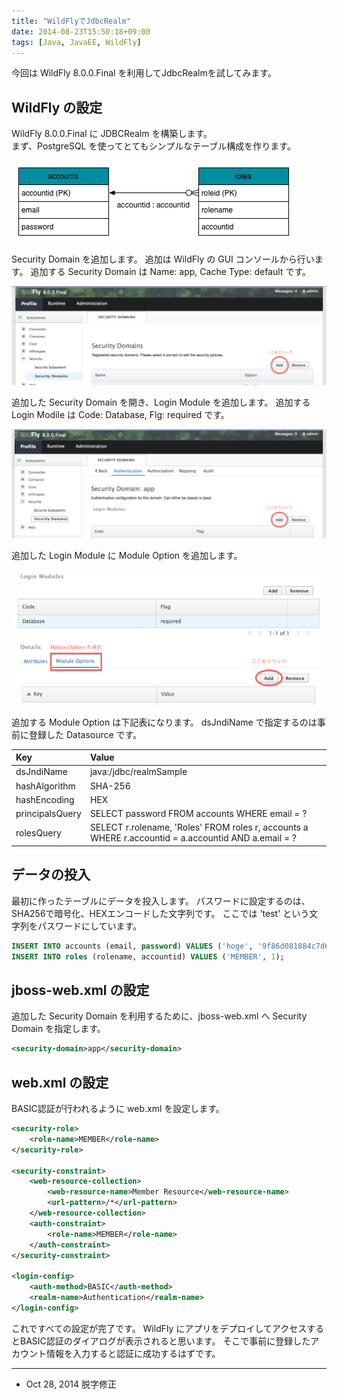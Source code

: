 ```yaml
---
title: "WildFlyでJdbcRealm"
date: 2014-08-23T15:50:18+09:00
tags: [Java, JavaEE, WildFly] 
---
```

今回は WildFly 8.0.0.Final を利用してJdbcRealmを試してみます。

<!-- MORE -->

## WildFly の設定

WildFly 8.0.0.Final に JDBCRealm を構築します。  
まず、PostgreSQL を使ってとてもシンプルなテーブル構成を作ります。

![](/images/post_image_28.png)

Security Domain を追加します。
追加は WildFly の GUI コンソールから行います。
追加する Security Domain は Name: app, Cache Type: default です。

![](/images/post_image_29.png)

追加した Security Domain を開き、Login Module を追加します。
追加する Login Modile は Code: Database, Flg: required です。

![](/images/post_image_30.png)

追加した Login Module に Module Option を追加します。

![](/images/post_image_31.png)

追加する Module Option は下記表になります。
dsJndiName で指定するのは事前に登録した Datasource です。

 Key             | Value               
:----------------|:----------------------------------------------------------------------------------------------------
 dsJndiName      | java:/jdbc/realmSample 
 hashAlgorithm   | SHA-256 
 hashEncoding    | HEX
 principalsQuery | SELECT password FROM accounts WHERE email = ?
 rolesQuery      | SELECT r.rolename, 'Roles' FROM roles r, accounts a WHERE r.accountid = a.accountid AND a.email = ?

## データの投入

最初に作ったテーブルにデータを投入します。
パスワードに設定するのは、SHA256で暗号化、HEXエンコードした文字列です。
ここでは 'test' という文字列をパスワードにしています。

``` sql
INSERT INTO accounts (email, password) VALUES ('hoge', '9f86d081884c7d659a2feaa0c55ad015a3bf4f1b2b0b822cd15d6c15b0f00a08');
INSERT INTO roles (rolename, accountid) VALUES ('MEMBER', 1);
```

## jboss-web.xml の設定

追加した Security Domain を利用するために、jboss-web.xml へ Security Domain を指定します。

``` xml
<security-domain>app</security-domain>
```

## web.xml の設定

BASIC認証が行われるように web.xml を設定します。

``` xml
<security-role>
    <role-name>MEMBER</role-name>
</security-role>

<security-constraint>
    <web-resource-collection>
        <web-resource-name>Member Resource</web-resource-name>
        <url-pattern>/*</url-pattern>
    </web-resource-collection>
    <auth-constraint>
        <role-name>MEMBER</role-name>
    </auth-constraint>
</security-constraint>

<login-config>
    <auth-method>BASIC</auth-method>
    <realm-name>Authentication</realm-name>
</login-config>
```

これですべての設定が完了です。
WildFly にアプリをデプロイしてアクセスするとBASIC認証のダイアログが表示されると思います。
そこで事前に登録したアカウント情報を入力すると認証に成功するはずです。

---
- Oct 28, 2014 脱字修正
